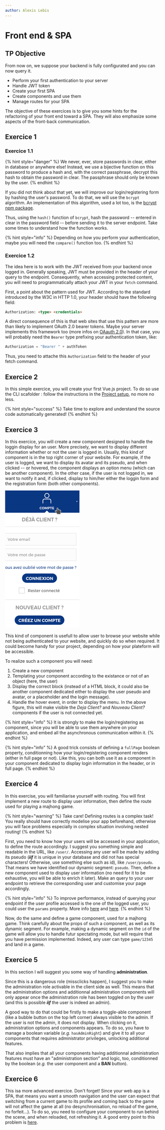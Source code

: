 ```yaml
---
author: Alexis Lebis
---
```


# Front end & SPA

## TP Objective
From now on, we suppose your backend is fully configurated and you can now query it.

* Perform your first authentication to your server
* Handle JWT token
* Create your first SPA
* Create components and use them
* Manage routes for your SPA

The objective of these exercices is to give you some hints for the refactoring of your front end toward a SPA. They will also emphasize some aspects of the front-back communication.

## Exercice 1

### Exercice 1.1
{% hint style="danger" %}
We never, ever, store passwords in clear, either in database or anywhere else! Instead, we use a bijective function on this password to produce a hash and, with the correct passphrase, decrypt this hash to obtain the password in clear. The passphrase should only be known by the user.
{% endhint %}

If you did not think about that yet, we will improve our login/registering form by hashing the user's password. To do that, we will use the `bcrypt` algorithm. An implementation of this algorithm, used a lot too, is the [bcrypt npm package](https://www.npmjs.com/package/bcrypt).

Thus, using the `hash()` function of `bcrypt`, hash the password -- entered in clear in the password field -- before sending it to the server endpoint. Take some times to understand how the function works.

{% hint style="info" %}
Depending on how you perform your authentication, maybe you will need the `compare()` function too.
{% endhint %}

### Exercice 1.2
The idea here is to work with the JWT received from your backend once logged in. Generally speaking, JWT must be provided in the header of your query to the endpoint. Consequently, when accessing protected content, you will need to programmatically attach your JWT in your `fetch` command.

First, a point about the pattern used for JWT. According to the standard introduced by the W3C in HTTP 1.0, your header should have the following field:
```html
Authorization: <type> <credentials>
```
A direct consequence of this is that web sites that use this pattern are more than likely to implement OAuth 2.0 bearer tokens. Maybe your server implements this framework too (more infos on [OAauth 2.0](https://tools.ietf.org/html/rfc6749)). In that case, you will probably need the `Bearer` type prefixing your authentication token, like:
```js
Authorization = "Bearer " + authToken
```

Thus, you need to attache this `Authorization` field to the header of your fetch command.

## Exercice 2

In this simple exercice, you will create your first Vue.js project. To do so use the CLI scafolder : follow the instructions in the [Project setup](setup.md), no more no less.

{% hint style="success" %}
Take time to explore and understand the source code automatically generated!
{% endhint %}

## Exercice 3

In this exercice, you will create a new component designed to handle the loggin display for an user. More precisely, we want to display different information whether or not the user is logged in. Usually, this kind of component is in the top right corner of your website. For example, if the user is logged, we want to display its avatar and its pseudo, and when clicked -- or hovered, the component displays an option menu (which can be another component). In the other case, if the user is not logged in, we want to notify it and, if clicked, display to him/her either the loggin form and the registration form (both other components).

![Example of the component behavior when not logged.](resources/full_not_log.png)

This kind of component is usefull to allow user to browse your website while not being authenticated to your website, and quickly do so when required. It could become handy for your project, depending on how your plateform will be accessible.

To realize such a component you will need:

1. Create a new component
2. Templating your component according to the existance or not of an object (here, the user)
3. Display the correct block (instead of a HTML block, it could also be another component dedicated either to display the user pseudo and avatar, or a placeholder and the login message).
4. Handle the hover event, in order to display the menu. In the above figure, this will make visible the *Deja Client?* and *Nouveau Client?* components if the user is not connected yet.

{% hint style="info" %}
It is strongly to make the login/registering as component, since you will be able to use them anywhere on your application, and embed all the asynchronous communication within it.
{% endhint %}

{% hint style="info" %}
A good trick consists of defining a `fullPage` boolean property, conditionning how your login/registering component renders (either in full page or not). Like this, you can both use it as a component in your component dedicated to display login information in the header, or in full page.
{% endhint %}

## Exercice 4
In this exercise, you will familiarise yourself with routing. You will first implement a new route to display user information, then define the route used for playing a majhong game.

{% hint style="warning" %}
Take care! Defining routes is a complex task! You really should have correctly modelise your app beforehand, otherwise you will face problems especially in complex situation involving nested routing! 
{% endhint %}

First, you need to know how your users will be accessed in your application, to define the route accordingly. I suggest you something simple and readable in the URL, like `/user/`. Accessing any user will be made by adding its pseudo (***iif*** it is unique in your database and did not has special characters! Otherwise, use something else such as id), like `/user/pseudo`. That means we have identified our dynamic segment: `pseudo`.
Then, define a new component used to display user information (no need for it to be exhaustive, you will be able to enrich it later). Make an query to your user endpoint to retrieve the corresponding user and customise your page accordingly.

{% hint style="info" %}
To improve performance, instead of querying your endpoint if the user profile accessed is the one of the logged user, you could user the `params` property. More info [here](https://router.vuejs.org/guide/essentials/dynamic-matching.html#reacting-to-params-changes) and [here](https://stackoverflow.com/questions/62755202/how-to-pass-object-in-another-component-and-redirect-in-vuejs).
{% endhint %}

Now, do the same and define a game component, used for a majhong game. Think carefully about the props of such a component, as well as its dynamic segment. For example, making a dynamic segment on the `id` of the game will allow you to handle futur spectating mode, but will require that you have permission implemented. Indeed, any user can type `game/12345` and land in a game.

## Exercice 5
In this section I will suggest you some way of handling **administration**. 

Since this is a dangerous role (missclicks happen), I suggest you to make the administration role activable in the client side as well. This means that the administration options and additionnal administration components will only appear once the administration role has been toggled on by the user (and this is possible ***iif*** the user is indeed an admin).

A good way to do that could be firstly to make a toggle-able component (like a bubble button on the top left corner) always visible to the admin. If the user is not the admin, it does not display. When clicking on it, administration options and components appears. To do so, you have to manage a boolean variable (*e.g.* `hasAdminRight`) and give it to all your components that requires administrator privileges, unlocking additional features.

That also implies that all your components having additionnal administration features must have an "administration section" and logic, too, conditionned by the boolean (*e.g.* the user component and a **BAN** button).

## Exercice 6
This isa more advanced exercice. Don't forget! Since your web app is a SPA, that means you want a smooth navigation and the user can expect that switching from a current game to its profile and coming back to the game will not affect the game at all (no desynchronisation, no reload of the game, no forfeit...). To do so, you need to configure your component to run behind the scene, and when reloaded, not refreshing it. A good entry point to this problem is [here](https://vuejs.org/v2/guide/components-dynamic-async.html).
